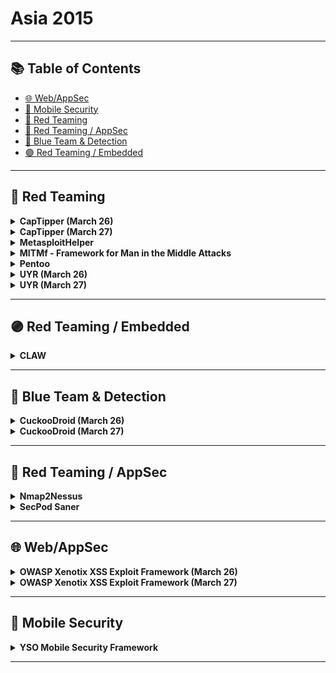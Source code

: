 # Asia 2015
---
## 📚 Table of Contents
- [🌐 Web/AppSec](#🌐-webappsec)
- [📱 Mobile Security](#📱-mobile-security)
- [🔴 Red Teaming](#🔴-red-teaming)
- [🔴 Red Teaming / AppSec](#🔴-red-teaming-appsec)
- [🔵 Blue Team & Detection](#🔵-blue-team-detection)
- [🟣 Red Teaming / Embedded](#🟣-red-teaming-embedded)
---
## 🔴 Red Teaming
<details><summary><strong>CapTipper (March 26)</strong></summary>

![BH-ASIA-15](https://img.shields.io/badge/BH-ASIA-15-blue) ![Category: 🔴 Red Teaming](https://img.shields.io/badge/Category:%20🔴%20Red%20Teaming-red) ![Omri Herscovici](https://img.shields.io/badge/Omri%20Herscovici-informational)

🔗 **Link:** [CapTipper (March 26)](https://github.com/omriher/CapTipper/blob/master/CapTipper.py)  
📝 **Description:** CapTipper is a python tool to analyze, explore, and revive HTTP malicious traffic. CapTipper sets up a web server that acts exactly as the server in the PCAP file and contains internal tools, with a powerful interactive console, for analysis and inspection of the hosts, objects, and conversations found.The tool provides the security researcher with easy access to the files and the understanding of the network flow, and is useful when trying to research exploits, pre-conditions, versions, obfuscations, plugins, and shellcodes.Feeding CapTipper with a drive-by traffic capture (e.g. of an exploit kit) displays the user with the REQUEST_URI's that were sent and metadata responses. The user can at this point browse to http://127.0.0.1/[URI] and receive the response back to the browser. In addition, an interactive shell is launched for deeper investigation using various commands such as hosts, hexdump, info, ungzip, body, client, dump, and more.

</details>

<details><summary><strong>CapTipper (March 27)</strong></summary>

![BH-ASIA-15](https://img.shields.io/badge/BH-ASIA-15-blue) ![Category: 🔴 Red Teaming](https://img.shields.io/badge/Category:%20🔴%20Red%20Teaming-red) ![Omri Herscovici](https://img.shields.io/badge/Omri%20Herscovici-informational)

🔗 **Link:** [CapTipper (March 27)](https://github.com/omriher/CapTipper/blob/master/README.txt)  
📝 **Description:** CapTipper is a python tool to analyze, explore, and revive HTTP malicious traffic. CapTipper sets up a web server that acts exactly as the server in the PCAP file and contains internal tools, with a powerful interactive console, for analysis and inspection of the hosts, objects, and conversations found.The tool provides the security researcher with easy access to the files and the understanding of the network flow, and is useful when trying to research exploits, pre-conditions, versions, obfuscations, plugins, and shellcodes.Feeding CapTipper with a drive-by traffic capture (e.g. of an exploit kit) displays the user with the REQUEST_URI's that were sent and metadata responses. The user can at this point browse to http://127.0.0.1/[URI] and receive the response back to the browser. In addition, an interactive shell is launched for deeper investigation using various commands such as hosts, hexdump, info, ungzip, body, client, dump, and more.

</details>

<details><summary><strong>MetasploitHelper</strong></summary>

![BH-ASIA-15](https://img.shields.io/badge/BH-ASIA-15-blue) ![Category: 🔴 Red Teaming](https://img.shields.io/badge/Category:%20🔴%20Red%20Teaming-red) ![Keith Lee](https://img.shields.io/badge/Keith%20Lee-informational) ![Michael Gianarakis](https://img.shields.io/badge/Michael%20Gianarakis-informational)

🔗 **Link:** Not Available  
📝 **Description:** Metasploit is widely used by penetration-testers during pen-test. They contain a lot of useful exploits that can be used during penetration tests. However, it is a painful task to search for related exploits after running a Nmap scan. It is possible that we could forget to use a potential exploit that could get us a shell on the remote system. There are two main types of exploits in Metasploit that we need to consider: Metasploit modules that target URI and modules that target specific ports. I developed MetasploitHelper so that we can bridge Nmap and Metasploit modules. This tool is meant to save a lot of time looking up exploits during penetration tests.

</details>

<details><summary><strong>MITMf - Framework for Man in the Middle Attacks</strong></summary>

![BH-ASIA-15](https://img.shields.io/badge/BH-ASIA-15-blue) ![Category: 🔴 Red Teaming](https://img.shields.io/badge/Category:%20🔴%20Red%20Teaming-red) ![Marcello Salvati](https://img.shields.io/badge/Marcello%20Salvati-informational)

🔗 **Link:** [MITMf - Framework for Man in the Middle Attacks](https://github.com/byt3bl33d3r/MITMf)  
📝 **Description:** MITMf combines old and new man-in-the-middle techniques into a framework! Have a cool attack that works in a MITM scenario? Just write a plugin!Currently, the available plugins are:Responder - LLMNR, NBT-NS, and MDNS poisonerSSLstrip+ - Partially bypass HSTSSpoof - Redirect traffic using ARP Spoofing, ICMP Redirects DHCP Spoofing, and modify DNS queriesBeEFAutorun - Autoruns BeEF modules based on clients OS or browser typeAppCachePoison - Perform app cache poison attacksSessionHijacking - Performs session hijacking attacks, and stores cookies in a Firefox profileBrowserProfiler - Attempts to enumerate all browser plugins of connected clientsCacheKill - Kills page caching by modifying headersFilePwn - Backdoor executables being sent over http using bdfactoryInject - Inject arbitrary content into HTML contentJavaPwn - Performs drive-by attacks on clients with out-of-date Java browser pluginsjskeylogger - Injects a JavaScript keylogger into clients webpagesReplace - Replace arbitary content in HTML contentSMBAuth - Evoke SMB challenge-response auth attemptsUpsidedownternet - Flips images 180 degrees

</details>

<details><summary><strong>Pentoo</strong></summary>

![BH-ASIA-15](https://img.shields.io/badge/BH-ASIA-15-blue) ![Category: 🔴 Red Teaming](https://img.shields.io/badge/Category:%20🔴%20Red%20Teaming-red) ![Anton Bolshakov](https://img.shields.io/badge/Anton%20Bolshakov-informational)

🔗 **Link:** [Pentoo](https://github.com/pentoo/pentoo-overlay/blob/master/net-wireless/dsd/dsd-1.7.0_pre20211213.ebuild)  
📝 **Description:** Pentoo is Linux distribution designed for penetration testing. Itincludes huge up-to-date and tested collection of tools for web, network, wireless, radio, voice, rce security assessments, and forensics investigations. It can run as a LiveUSB or installed on your permanent media. Based on Gentoo Linux, it is available as an overlay for an existing Gentoo installation and can be customized for your needs. In addition, binary profile with precompiled packages are also available. Pentoo comes hardened by default so both userspace applications and the kernel are protected against all types of memory corruption exploits including zero days.

</details>

<details><summary><strong>UYR (March 26)</strong></summary>

![BH-ASIA-15](https://img.shields.io/badge/BH-ASIA-15-blue) ![Category: 🔴 Red Teaming](https://img.shields.io/badge/Category:%20🔴%20Red%20Teaming-red) ![Ali Hadi](https://img.shields.io/badge/Ali%20Hadi-informational)

🔗 **Link:** [UYR (March 26)](https://github.com/TMH-Sec/wordlists/blob/master/ssh-users.txt)  
📝 **Description:** Under Your Radar (UYR) is a new application layer covert channel. It applies multimedia steganographic techniques to hide a secret message. UYR could also be used for data exfiltration and go totally under the radar and bypass monitoring and detection systems due to its novelty way of communication.UYR in its current version could be used for:Secret CommunicationsExfiltrating Text Files (ASCII)Exfiltrating Other Small Binary FilesThe novelty behind UYR is that in reality you're not transferring any messages or text; you're only transferring a KEY!

</details>

<details><summary><strong>UYR (March 27)</strong></summary>

![BH-ASIA-15](https://img.shields.io/badge/BH-ASIA-15-blue) ![Category: 🔴 Red Teaming](https://img.shields.io/badge/Category:%20🔴%20Red%20Teaming-red) ![Ali Hadi](https://img.shields.io/badge/Ali%20Hadi-informational)

🔗 **Link:** [UYR (March 27)](https://github.com/TMH-Sec/wordlists/blob/master/ssh-users.txt)  
📝 **Description:** Under Your Radar (UYR) is a new application layer covert channel. It applies multimedia steganographic techniques to hide a secret message. UYR could also be used for data exfiltration and go totally under the radar and bypass monitoring and detection systems due to its novelty way of communication.UYR in its current version could be used for:Secret CommunicationsExfiltrating Text Files (ASCII)Exfiltrating Other Small Binary FilesThe novelty behind UYR is that in reality you're not transferring any messages or text; you're only transferring a KEY!

</details>

---
## 🟣 Red Teaming / Embedded
<details><summary><strong>CLAW</strong></summary>

![BH-ASIA-15](https://img.shields.io/badge/BH-ASIA-15-blue) ![Category: 🟣 Red Teaming / Embedded](https://img.shields.io/badge/Category:%20🟣%20Red%20Teaming%20/%20Embedded-purple) ![Joe Cummins](https://img.shields.io/badge/Joe%20Cummins-informational)

🔗 **Link:** [CLAW](https://github.com/mudspringhiker/openstreetmap_datawrangling/blob/master/exploration_audit.ipynb)  
📝 **Description:** Red Tiger Labs Control Layer Assessment Workstation is looking to redefine the way that ICS SCADA and other critical infrastructure utilities examine their cybersecurity posture.Developed in partnership with the Canadian Federal Government, under the direction of ICS experts, the toolset takes a passive approach to cybersecurity by learning to "look, listen, and feel" each network. Building into its suite of cutting-edge technologies developed with the brightest minds in Canadian InfoSec, CLAW combines visualization, mitigation, and remediation activities into one cohesive view of the entire network.The audience will learn not only how this toolset is effectively raising the bar from both an enterprise and control systems perspective, but also real world instances of incident response, vulnerability assessment, and early detection of gaps and overlaps within existing deployments.

</details>

---
## 🔵 Blue Team & Detection
<details><summary><strong>CuckooDroid (March 26)</strong></summary>

![BH-ASIA-15](https://img.shields.io/badge/BH-ASIA-15-blue) ![Category: 🔵 Blue Team & Detection](https://img.shields.io/badge/Category:%20🔵%20Blue%20Team%20&%20Detection-cyan) ![Idan Revivo](https://img.shields.io/badge/Idan%20Revivo-informational) ![Ofer Caspi](https://img.shields.io/badge/Ofer%20Caspi-informational)

🔗 **Link:** Not Available  
📝 **Description:** To combat the growing problem of Android malware, we present a new solution based on the popular open source framework Cuckoo Sandbox to automate the malware investigation process. Our extension enables the use of Cuckoo's features to analyze Android malware and provides new functionality for dynamic and static analysis.Our framework is extensible and modular, allowing the use of new, as well as existing, tools for custom analysis.The main capabilities of our Cuckoo Android Extension include:Dynamic Analysis - based on Dalvik API hookingStatic Analysis - Integration with AndroguardEmulator Detection PreventionInfrastructure options:Nested VMs for ARM Emulation and VMISupports Android Emulator or Physical DevicesExamples of well-known malware will be used to demonstrate the framework capabilities and its usefulness in malware analysis.

</details>

<details><summary><strong>CuckooDroid (March 27)</strong></summary>

![BH-ASIA-15](https://img.shields.io/badge/BH-ASIA-15-blue) ![Category: 🔵 Blue Team & Detection](https://img.shields.io/badge/Category:%20🔵%20Blue%20Team%20&%20Detection-cyan) ![Idan Revivo](https://img.shields.io/badge/Idan%20Revivo-informational) ![Ofer Caspi](https://img.shields.io/badge/Ofer%20Caspi-informational)

🔗 **Link:** Not Available  
📝 **Description:** To combat the growing problem of Android malware, we present a new solution based on the popular open source framework Cuckoo Sandbox to automate the malware investigation process. Our extension enables the use of Cuckoo's features to analyze Android malware and provides new functionality for dynamic and static analysis.Our framework is extensible and modular, allowing the use of new, as well as existing, tools for custom analysis.The main capabilities of our Cuckoo Android Extension include:Dynamic Analysis - based on Dalvik API hookingStatic Analysis - Integration with AndroguardEmulator Detection PreventionInfrastructure options:Nested VMs for ARM Emulation and VMISupports Android Emulator or Physical DevicesExamples of well-known malware will be used to demonstrate the framework capabilities and its usefulness in malware analysis.

</details>

---
## 🔴 Red Teaming / AppSec
<details><summary><strong>Nmap2Nessus</strong></summary>

![BH-ASIA-15](https://img.shields.io/badge/BH-ASIA-15-blue) ![Category: 🔴 Red Teaming / AppSec](https://img.shields.io/badge/Category:%20🔴%20Red%20Teaming%20/%20AppSec-red) ![Keith Lee](https://img.shields.io/badge/Keith%20Lee-informational) ![Michael Gianarakis](https://img.shields.io/badge/Michael%20Gianarakis-informational)

🔗 **Link:** Not Available  
📝 **Description:** Nessus is an awesome tool for vulnerability assessment.For vulnerabilities assessments, sometimes it is useful to run Nmap along side with Nessus. Nmap output can be easily manipulated and the data can be used as input for other tools.Most of the time, we are often faced with tight deadlines. Running the same scan using Nmap and then with Nessus could take up a lot of time and generate a large amount of network traffic.What this tool does is parse a NMAP .xml file, extract ports and IP addresses from the file, and automatically launch a Nessus scan using this information (instead of having to scan the whole network and all the ports again). This results in a faster scan.The tool then queries Nessus for job status and automatically saves the report locally when done.The tool also parses the Nessus reports and extracts important findings from the report so that you don't have to read through the whole report (you can but you don't have to).If you are using VMware Fusion/Workstation, you can use the VMrun command to automatically spin up a VM containing Nessus in a headless mode, runs Nessus scan and shuts down the VM when done.

</details>

<details><summary><strong>SecPod Saner</strong></summary>

![BH-ASIA-15](https://img.shields.io/badge/BH-ASIA-15-blue) ![Category: 🔴 Red Teaming / AppSec](https://img.shields.io/badge/Category:%20🔴%20Red%20Teaming%20/%20AppSec-red) ![Preeti Subramanian](https://img.shields.io/badge/Preeti%20Subramanian-informational)

🔗 **Link:** Not Available  
📝 **Description:** A free vulnerability scanner and compliance scanner with remediation.Most malware makes use of loopholes in the system and targets desktops and end-user applications. The anti-malware products that are available in the market focus on cleaning an already infected system based on known malware signatures. It is reported that 67% of malware is unnoticed by anti-virus or anti-malware products because of their polymorphic nature.Hardening the security posture of the system, knowing the loopholes, and applying fixes is a very effective and proven defense system. Although prevalent in the enterprise segment, home and mobile users do not get the benefit of effective vulnerability and configuration management.SecPod Saner is a lightweight, easy to use, enterprise-grade security solution for proactively assessing and securing your personal computer. It identifies security loopholes, misconfiguration, and remediates to ensure systems remain secure.

</details>

---
## 🌐 Web/AppSec
<details><summary><strong>OWASP Xenotix XSS Exploit Framework (March 26)</strong></summary>

![BH-ASIA-15](https://img.shields.io/badge/BH-ASIA-15-blue) ![Category: 🌐 Web/AppSec](https://img.shields.io/badge/Category:%20🌐%20Web/AppSec-blue) ![Ajin Abraham](https://img.shields.io/badge/Ajin%20Abraham-informational)

🔗 **Link:** [OWASP Xenotix XSS Exploit Framework (March 26)](https://github.com/ajinabraham/OWASP-Xenotix-XSS-Exploit-Framework/blob/master/app.config)  
📝 **Description:** OWASP Xenotix XSS Exploit Framework is an advanced Cross-Site Scripting (XSS) vulnerability detection and exploitation framework. Xenotix provides zero false positive XSS detection by performing the scan within the browser engines where in real world, payloads get reflected. Xenotix scanner module is incorporated with three intelligent fuzzers to reduce the scan time and produce better results. If you really don't like the tool logic, then leverage the power of Xenotix API to make the tool work like you wanted it to work. It is claimed to have the world's 2nd largest XSS payloads of about 4800+ distinctive XSS payloads. It is incorporated with a feature-rich information gathering module for target reconnaissance. The exploit framework includes real-world offensive XSS exploitation modules for penetration testing and proof-of-concept creation. Say no to alert pop-ups in PoC. Pen-testers can now create appealing proof-of-concepts within a few clicks.

</details>

<details><summary><strong>OWASP Xenotix XSS Exploit Framework (March 27)</strong></summary>

![BH-ASIA-15](https://img.shields.io/badge/BH-ASIA-15-blue) ![Category: 🌐 Web/AppSec](https://img.shields.io/badge/Category:%20🌐%20Web/AppSec-blue) ![Ajin Abraham](https://img.shields.io/badge/Ajin%20Abraham-informational)

🔗 **Link:** [OWASP Xenotix XSS Exploit Framework (March 27)](https://github.com/ajinabraham/OWASP-Xenotix-XSS-Exploit-Framework/blob/master/app.config)  
📝 **Description:** OWASP Xenotix XSS Exploit Framework is an advanced Cross-Site Scripting (XSS) vulnerability detection and exploitation framework. Xenotix provides zero false positive XSS detection by performing the scan within the browser engines where in real world, payloads get reflected. Xenotix scanner module is incorporated with three intelligent fuzzers to reduce the scan time and produce better results. If you really don't like the tool logic, then leverage the power of Xenotix API to make the tool work like you wanted it to work. It is claimed to have the world's 2nd largest XSS payloads of about 4800+ distinctive XSS payloads. It is incorporated with a feature-rich information gathering module for target reconnaissance. The exploit framework includes real-world offensive XSS exploitation modules for penetration testing and proof-of-concept creation. Say no to alert pop-ups in PoC. Pen-testers can now create appealing proof-of-concepts within a few clicks.

</details>

---
## 📱 Mobile Security
<details><summary><strong>YSO Mobile Security Framework</strong></summary>

![BH-ASIA-15](https://img.shields.io/badge/BH-ASIA-15-blue) ![Category: 📱 Mobile Security](https://img.shields.io/badge/Category:%20📱%20Mobile%20Security-yellow) ![Ajin Abraham](https://img.shields.io/badge/Ajin%20Abraham-informational)

🔗 **Link:** [YSO Mobile Security Framework](https://github.com/torque59/YSO-Mobile-Security-Framework)  
📝 **Description:** YSO Mobile Security Framework is an intelligent, all-in-one open source mobile application (Android/iOS) automated pen-testing framework capable of performing static and dynamic analysis. We've been depending on multiple tools to carry out reversing, decoding, debugging, code review, and pen-test and this process requires a lot of effort and time. YSO Mobile Security Framework can be used for effective and fast security analysis of Android APK/Android app source code/iOS app source code.The static analyzer is able to perform automated code review, detect insecure permissions and configurations, and detect insecure code like ssl overriding, ssl bypass, weak crypto, obfuscated codes, permission bypasses, hardcoded secrets, improper usage of dangerous APIs, leakage of sensitive/PII information, and insecure file storage. The dynamic analyzer runs the application in a VM and detects the issues at run time. Further analysis is done on the captured network packets, decrypted HTTPS traffic, application dumps, logs, error or crash reports, debug information, stack trace, and the application assets like files, preferences, and databases. This framework is highly scalable that you can add your custom rules with ease. We will be extending this framework to support other mobile platforms like Tizen, Windows phone etc. in future. A quick and clean report can be generated at the end of the tests.

</details>

---